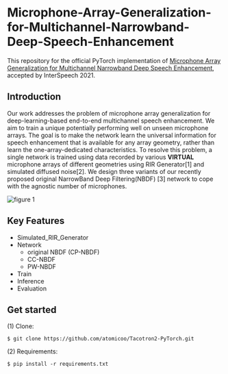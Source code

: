 # Microphone-Array-Generalization-for-Multichannel-Narrowband-Deep-Speech-Enhancement

This repository for the official PyTorch implementation of [Microphone Array Generalization for Multichannel Narrowband Deep Speech Enhancement](https://arxiv.org/abs/2107.12601), accepted by InterSpeech 2021.

## Introduction
Our work addresses the problem of microphone array generalization for deep-learning-based end-to-end multichannel speech enhancement. We aim to train a unique potentially performing well on unseen microphone arrays. The goal is to make the network learn the universal information for speech enhancement that is available for any array geometry, rather than learn the one-array-dedicated characteristics.  To resolve this problem, a single network is trained using data recorded by various **VIRTUAL** microphone arrays of different geometries using RIR Generator[1] and simulated diffused noise[2]. We design three variants of our recently proposed original NarrowBand Deep Filtering(NBDF) [3] network to cope with the agnostic number of microphones.  
  

![figure 1](https://github.com/RusselZHANG/Microphone-Array-Generalization-for-Multichannel-Narrowband-Deep-Speech-Enhancement/blob/main/doc/fig.png)

## Key Features
* Simulated_RIR_Generator
* Network
  * original NBDF (CP-NBDF)
  * CC-NBDF
  * PW-NBDF   
* Train
* Inference
* Evaluation

## Get started
(1) Clone:
``` 
$ git clone https://github.com/atomicoo/Tacotron2-PyTorch.git
```
(2) Requirements:
``` 
$ pip install -r requirements.txt
```

